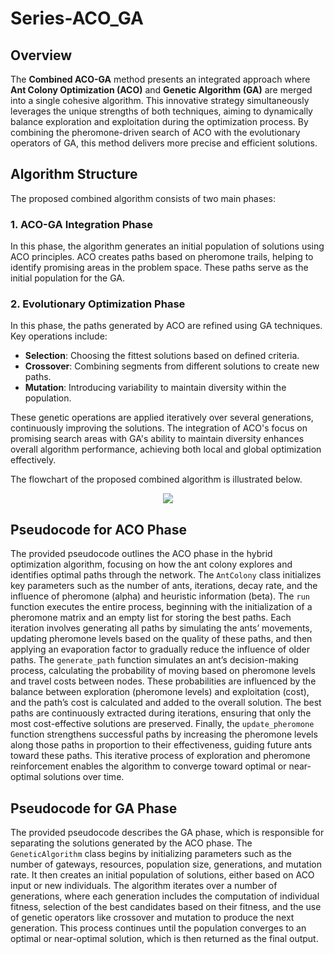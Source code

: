 # Series-ACO_GA

## Overview
The **Combined ACO-GA** method presents an integrated approach where **Ant Colony Optimization (ACO)** and **Genetic Algorithm (GA)** are merged into a single cohesive algorithm. This innovative strategy simultaneously leverages the unique strengths of both techniques, aiming to dynamically balance exploration and exploitation during the optimization process. By combining the pheromone-driven search of ACO with the evolutionary operators of GA, this method delivers more precise and efficient solutions.

## Algorithm Structure
The proposed combined algorithm consists of two main phases:

### 1. ACO-GA Integration Phase
In this phase, the algorithm generates an initial population of solutions using ACO principles. ACO creates paths based on pheromone trails, helping to identify promising areas in the problem space. These paths serve as the initial population for the GA.

### 2. Evolutionary Optimization Phase
In this phase, the paths generated by ACO are refined using GA techniques. Key operations include:
- **Selection**: Choosing the fittest solutions based on defined criteria.
- **Crossover**: Combining segments from different solutions to create new paths.
- **Mutation**: Introducing variability to maintain diversity within the population.

These genetic operations are applied iteratively over several generations, continuously improving the solutions. The integration of ACO's focus on promising search areas with GA's ability to maintain diversity enhances overall algorithm performance, achieving both local and global optimization effectively.

The flowchart of the proposed combined algorithm is illustrated below.
<p align="center">
  <img src="https://github.com/user-attachments/assets/c986b87e-8e35-4ed6-ae80-ac549fb26154"/>
</p>

## Pseudocode for ACO Phase
The provided pseudocode outlines the ACO phase in the hybrid optimization algorithm, focusing on how the ant colony explores and identifies optimal paths through the network. The `AntColony` class initializes key parameters such as the number of ants, iterations, decay rate, and the influence of pheromone (alpha) and heuristic information (beta). The `run` function executes the entire process, beginning with the initialization of a pheromone matrix and an empty list for storing the best paths. Each iteration involves generating all paths by simulating the ants’ movements, updating pheromone levels based on the quality of these paths, and then applying an evaporation factor to gradually reduce the influence of older paths. The `generate_path` function simulates an ant’s decision-making process, calculating the probability of moving based on pheromone levels and travel costs between nodes. These probabilities are influenced by the balance between exploration (pheromone levels) and exploitation (cost), and the path’s cost is calculated and added to the overall solution. The best paths are continuously extracted during iterations, ensuring that only the most cost-effective solutions are preserved. Finally, the `update_pheromone` function strengthens successful paths by increasing the pheromone levels along those paths in proportion to their effectiveness, guiding future ants toward these paths. This iterative process of exploration and pheromone reinforcement enables the algorithm to converge toward optimal or near-optimal solutions over time.

## Pseudocode for GA Phase
The provided pseudocode describes the GA phase, which is responsible for separating the solutions generated by the ACO phase. The `GeneticAlgorithm` class begins by initializing parameters such as the number of gateways, resources, population size, generations, and mutation rate. It then creates an initial population of solutions, either based on ACO input or new individuals. The algorithm iterates over a number of generations, where each generation includes the computation of individual fitness, selection of the best candidates based on their fitness, and the use of genetic operators like crossover and mutation to produce the next generation. This process continues until the population converges to an optimal or near-optimal solution, which is then returned as the final output.
